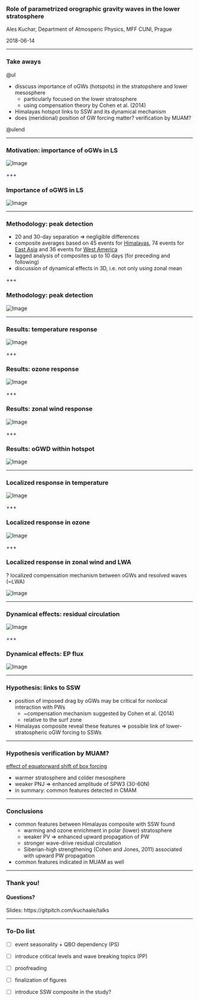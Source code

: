 
### Role of parametrized orographic gravity waves in the lower stratosphere


Ales Kuchar, Department of Atmosperic Physics, MFF CUNI, Prague


<span class='small'>
2018-06-14
</span>

---

### Take aways

@ul

- disscuss importance of oGWs (hotspots) in the stratopshere and lower mesosphere
  - particularly focused on the lower stratosphere  
  - using compensation theory by Cohen et al. (2014)
- Himalayas hotspot links to SSW and its dynamical mechanism
- does (meridional) position of GW forcing matter? verification by MUAM?

@ulend



---

### Motivation: importance of oGWs in LS

![Image](assets/motivation_fig.png)

+++


### Importance of oGWS in LS

![Image](assets/motivation_fig2.png)

---


### Methodology: peak detection

* 20 and 30-day separation => negligible differences
* composite averages based on 45 events for [Himalayas](http://meop40.troja.mff.cuni.cz:11180/ales/accelogw_himalayas_hotspot@70hPa.html), 74 events for [East Asia](http://meop40.troja.mff.cuni.cz:11180/ales/accelogw_eastasia_hotspot@70hPa.html) and 36 events for [West America](http://meop40.troja.mff.cuni.cz:11180/ales/accelogw_westamer_hotspot@70hPa.html)
* lagged analysis of composites up to 10 days (for preceding and following) 
* discussion of dynamical effects in 3D, i.e. not only using zonal mean

+++


### Methodology: peak detection

![Image](assets/methodology_fig.png)

---


### Results: temperature response

![Image](assets/zmta.png)

+++

### Results: ozone response

![Image](assets/zmo3.png)

+++

### Results: zonal wind response

![Image](assets/zmua.png)

+++

### Results: oGWD within hotspot

![Image](assets/ogw_lag_profile.png)

---


### Localized response in temperature

![Image](assets/ta@70.png)

+++

### Localized response in ozone

![Image](assets/o3@70.png)

+++

### Localized response in zonal wind and LWA

<span class='small'>? localized compensation mechanism between oGWs and resolved waves (~LWA) </span>

![Image](assets/uLWA.png)

---


### Dynamical effects: residual circulation

![Image](assets/rc.png)

+++


### Dynamical effects: EP flux

![Image](assets/epflux.png)



---

### Hypothesis: links to SSW


* position of imposed drag by oGWs may be critical for nonlocal interaction with PWs
  * ~compensation mechanism suggested by Cohen et al. (2014)
  * relative to the surf zone 
* Himalayas composite reveal these features => possible link of lower-stratospheric oGW forcing to SSWs

---

### Hypothesis verification by MUAM?

[effect of equatorward shift of box forcing](http://meop40.troja.mff.cuni.cz:11180/matelo/nadja.new.runs/Diff_Surf-Ref.html)

* warmer stratosphere and colder mesosphere
* weaker PNJ => enhanced amplitude of SPW3 (30-60N)
* in summary: common features detected in CMAM

---

### Conclusions

* common features between Himalayas composite with SSW found
    * warming and ozone enrichment in polar (lower) stratosphere
    * weaker PV => enhanced upward propagation of PW 
    * stronger wave-drive residual circulation
    * Siberian-high strengthening (Cohen and Jones, 2011) associated with upward PW propagation
* common features indicated in MUAM as well

---



### Thank you!
#### Questions?

<span class='small'>
Slides: https://gitpitch.com/kuchaale/talks
</span>

---
### To-Do list

- [ ] event seasonality + QBO dependency (PS)
- [ ] introduce critical levels and wave breaking topics (PP)
- [ ] proofreading
- [ ] finalization of figures
- [ ] introduce SSW composite in the study?

